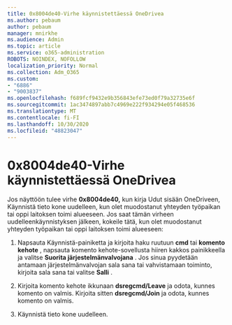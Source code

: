 ```yaml
---
title: 0x8004de40-Virhe käynnistettäessä OneDrivea
ms.author: pebaum
author: pebaum
manager: mnirkhe
ms.audience: Admin
ms.topic: article
ms.service: o365-administration
ROBOTS: NOINDEX, NOFOLLOW
localization_priority: Normal
ms.collection: Adm_O365
ms.custom:
- "6886"
- "9003837"
ms.openlocfilehash: f689fcf9432e9b356843efe73ed0f79a32735e6f
ms.sourcegitcommit: 1ac3474897abb7c4969e222f934294e05f468536
ms.translationtype: MT
ms.contentlocale: fi-FI
ms.lasthandoff: 10/30/2020
ms.locfileid: "48823047"
---
```

# <a name="0x8004de40-error-when-launching-onedrive"></a>0x8004de40-Virhe käynnistettäessä OneDrivea

Jos näyttöön tulee virhe **0x8004de40,** kun kirja Udut sisään OneDriveen, Käynnistä tieto kone uudelleen, kun olet muodostanut yhteyden työpaikan tai oppi laitoksen toimi alueeseen. Jos saat tämän virheen uudelleenkäynnistyksen jälkeen, kokeile tätä, kun olet muodostanut yhteyden työpaikan tai oppi laitoksen toimi alueeseen:

1. Napsauta Käynnistä-painiketta ja kirjoita haku ruutuun **cmd** tai **komento kehote**  , napsauta komento kehote-sovellusta hiiren kakkos painikkeella ja valitse  **Suorita järjestelmänvalvojana** . Jos sinua pyydetään antamaan järjestelmänvalvojan sala sana tai vahvistamaan toiminto, kirjoita sala sana tai valitse **Salli** .  

2. Kirjoita komento kehote ikkunaan **dsregcmd/Leave**  ja odota, kunnes komento on valmis. Kirjoita sitten **dsregcmd/Join** ja odota, kunnes komento on valmis.
3. Käynnistä tieto kone uudelleen.
